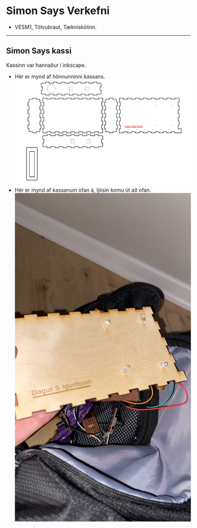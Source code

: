 # Simon Says Verkefni
- VESM1, Tölvubraut, Tækniskólinn.
---

##  Simon Says kassi
Kassinn var hannaður í inkscape.
- Hér er mynd af hönnunninni kassans. ![](https://github.com/dagursigg/simonsaysVERKSMI-JA1/blob/main/KASSI%20DESIGN.png)
- Hér er mynd af kassanum ofan á, ljósin komu út að ofan.![](https://github.com/dagursigg/simonsaysVERKSMI-JA1/blob/main/KASSIOFANA.jpeg)
